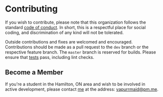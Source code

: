 # Contributing

If you wish to contribute, please note that this organization follows the standard [code of conduct](https://github.com/discomath/discomathweb/blob/dev/CODE_OF_CONDUCT.md).  In short, this is a respectful place for social coding, and discrimination of any kind will not be tolerated.

Outside contributions and fixes are welcomed and encouraged.
Contributions should be made as a pull request to the `dev` branch or the respective feature branch.
The `master` branch is reserved for builds.
Please ensure that [tests](https://github.com/discomath/discomathweb#linting-and-testing) pass, including lint checks.

## Become a Member

If you're a student in the Hamilton, ON area and wish to be involved in active development, please contact [me](https://github.com/vapurrmaid) at the address: <vapurrmaid@pm.me>.
